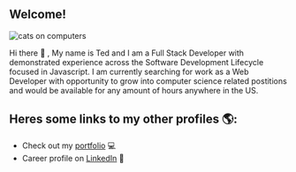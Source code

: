 ## Welcome!

![cats on computers](https://media.giphy.com/media/4a5b4AH9TG7zEgsEEe/giphy-downsized.gif)

Hi there 👋 , 
My name is Ted and I am a Full Stack Developer with demonstrated experience across the Software Development Lifecycle focused in Javascript. I am currently searching for work as a Web Developer with opportunity to grow into computer science related postitions and would be available for any amount of hours anywhere in the US. 

## Heres some links to my other profiles 🌎:
- Check out my [portfolio](http://tedpeters.herokuapp.com/) 💻
- Career profile on [LinkedIn](https://www.linkedin.com/in/tedpeters/) 💼


<!--
**Drop-G/Drop-G** is a ✨ _special_ ✨ repository because its `README.md` (this file) appears on your GitHub profile.

Here are some ideas to get you started:

- 🔭 I’m currently working on ...
- 🌱 I’m currently learning ...
- 👯 I’m looking to collaborate on ...
- 🤔 I’m looking for help with ...
- 💬 Ask me about ...
- 📫 How to reach me: ...
- 😄 Pronouns: ...
- ⚡ Fun fact: ...
-->
